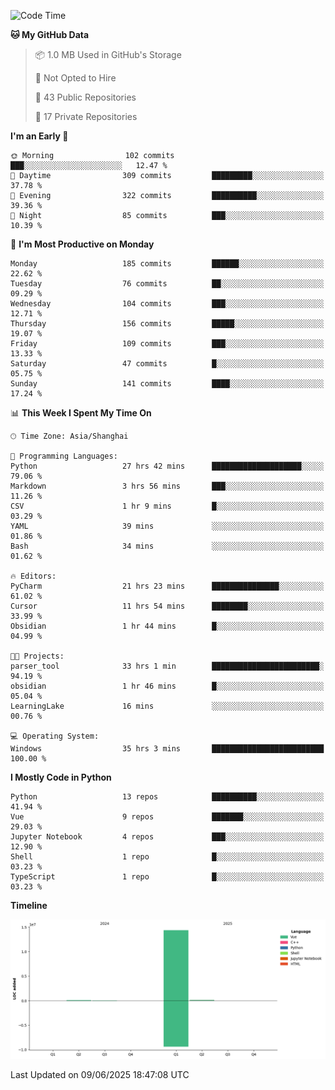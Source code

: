 <!--START_SECTION:waka-->
![Code Time](http://img.shields.io/badge/Code%20Time-364%20hrs%201%20min-blue)

**🐱 My GitHub Data** 

> 📦 1.0 MB Used in GitHub's Storage 
 > 
> 🚫 Not Opted to Hire
 > 
> 📜 43 Public Repositories 
 > 
> 🔑 17 Private Repositories 
 > 
**I'm an Early 🐤** 

```text
🌞 Morning                102 commits         ███░░░░░░░░░░░░░░░░░░░░░░   12.47 % 
🌆 Daytime                309 commits         █████████░░░░░░░░░░░░░░░░   37.78 % 
🌃 Evening                322 commits         ██████████░░░░░░░░░░░░░░░   39.36 % 
🌙 Night                  85 commits          ███░░░░░░░░░░░░░░░░░░░░░░   10.39 % 
```
📅 **I'm Most Productive on Monday** 

```text
Monday                   185 commits         ██████░░░░░░░░░░░░░░░░░░░   22.62 % 
Tuesday                  76 commits          ██░░░░░░░░░░░░░░░░░░░░░░░   09.29 % 
Wednesday                104 commits         ███░░░░░░░░░░░░░░░░░░░░░░   12.71 % 
Thursday                 156 commits         █████░░░░░░░░░░░░░░░░░░░░   19.07 % 
Friday                   109 commits         ███░░░░░░░░░░░░░░░░░░░░░░   13.33 % 
Saturday                 47 commits          █░░░░░░░░░░░░░░░░░░░░░░░░   05.75 % 
Sunday                   141 commits         ████░░░░░░░░░░░░░░░░░░░░░   17.24 % 
```


📊 **This Week I Spent My Time On** 

```text
🕑︎ Time Zone: Asia/Shanghai

💬 Programming Languages: 
Python                   27 hrs 42 mins      ████████████████████░░░░░   79.06 % 
Markdown                 3 hrs 56 mins       ███░░░░░░░░░░░░░░░░░░░░░░   11.26 % 
CSV                      1 hr 9 mins         █░░░░░░░░░░░░░░░░░░░░░░░░   03.29 % 
YAML                     39 mins             ░░░░░░░░░░░░░░░░░░░░░░░░░   01.86 % 
Bash                     34 mins             ░░░░░░░░░░░░░░░░░░░░░░░░░   01.62 % 

🔥 Editors: 
PyCharm                  21 hrs 23 mins      ███████████████░░░░░░░░░░   61.02 % 
Cursor                   11 hrs 54 mins      ████████░░░░░░░░░░░░░░░░░   33.99 % 
Obsidian                 1 hr 44 mins        █░░░░░░░░░░░░░░░░░░░░░░░░   04.99 % 

🐱‍💻 Projects: 
parser_tool              33 hrs 1 min        ████████████████████████░   94.19 % 
obsidian                 1 hr 46 mins        █░░░░░░░░░░░░░░░░░░░░░░░░   05.04 % 
LearningLake             16 mins             ░░░░░░░░░░░░░░░░░░░░░░░░░   00.76 % 

💻 Operating System: 
Windows                  35 hrs 3 mins       █████████████████████████   100.00 % 
```

**I Mostly Code in Python** 

```text
Python                   13 repos            ██████████░░░░░░░░░░░░░░░   41.94 % 
Vue                      9 repos             ███████░░░░░░░░░░░░░░░░░░   29.03 % 
Jupyter Notebook         4 repos             ███░░░░░░░░░░░░░░░░░░░░░░   12.90 % 
Shell                    1 repo              █░░░░░░░░░░░░░░░░░░░░░░░░   03.23 % 
TypeScript               1 repo              █░░░░░░░░░░░░░░░░░░░░░░░░   03.23 % 
```



**Timeline**

![Lines of Code chart](https://raw.githubusercontent.com/White1943/White1943/main/assets/bar_graph.png)


 Last Updated on 09/06/2025 18:47:08 UTC
<!--END_SECTION:waka-->
